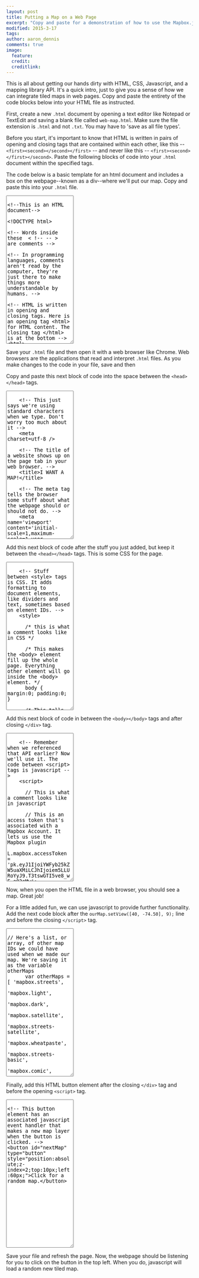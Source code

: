 ```yaml
---
layout: post
title: Putting a Map on a Web Page
excerpt: "Copy and paste for a demonstration of how to use the Mapbox.js API"
modified: 2015-3-17
tags: 
author: aaron_dennis
comments: true
image:
  feature: 
  credit: 
  creditlink: 
---
```


This is all about getting our hands dirty with HTML, CSS, Javascript, and a mapping library API. It's a quick intro, just to give you a sense of how we can integrate tiled maps in web pages. Copy and paste the entirety of the code blocks below into your HTML file as instructed.

First, create a new `.html` document by opening a text editor like Notepad or TextEdit and saving a blank file called `web-map.html`. Make sure the file extension is `.html` and not `.txt`. You may have to 'save as all file types'.

Before you start, it's important to know that HTML is written in pairs of opening and closing tags that are contained within each other, like this -- `<first><second></second></first>` -- and never like this -- `<first><second></first></second>`. Paste the following blocks of code into your `.html` document within the specified tags.

The code below is a basic template for an html document and includes a box on the webpage--known as a div--where we'll put our map. Copy and paste this into your `.html` file.

<textarea style="height:400px;font-family:monospace;">

<!--This is an HTML document-->

<!DOCTYPE html>

<!-- Words inside these  < !-- -- >  are comments -->

<!-- In programming languages, comments aren't read by the computer, they're just there to make things more understandable by humans. -->

<!-- HTML is written in opening and closing tags. Here is an opening tag <html> for HTML content. The closing tag </html> is at the bottom -->
<html>

  <!-- This next section is the "head" of document. It doesn't show up on the page but it contains some very important stuff. Notice the opening tag <head> and the closing tag </head> later on. -->
  <head>

  
  
  <!-- Here we close out the <head> tag from further up in the HTML document -->
  </head>

  <!-- Stuff inside the <body> tags is content you're going to see visually on the webpage -->
  <body>

    <!-- A <div> tag is like a box on the page. It divides the page into sections. This div is given the ID of "map" and it's where we're going to put the map.  -->
    <div id='map'></div>



  </body>

</html>

</textarea>

Save your `.html` file and then open it with a web browser like Chrome. Web browsers are the applications that read and interpret `.html` files. As you make changes to the code in your file, save and then 

Copy and paste this next block of code into the space between the `<head></head>` tags.

<textarea style="height:400px;font-family:monospace;">

    <!-- This just says we're using standard characters when we type. Don't worry too much about it -->
    <meta charset=utf-8 />

    <!-- The title of a website shows up on the page tab in your web browser. -->
    <title>I WANT A MAP!</title>
    
    <!-- The meta tag tells the browser some stuff about what the webpage should or should not do. -->
    <meta name='viewport' content='initial-scale=1,maximum-scale=1,user-scalable=no' />

    <!-- This is where the API comes in. Here, we're referencing the Mapbox.js API, which is a plugin/add-on for Leaflet. The script tag references prewritten javascript code (the API) and defines functions and methods for us to use which helps us do things that would otherwise be thousands of times more complicated like make a tiled map.  -->
    <!-- script tags always mean there's javascript between them or in a source (src) file -->
    <script src='https://api.tiles.mapbox.com/mapbox.js/v2.1.5/mapbox.js'></script>

    <!-- the Mapbox.js API also comes with a CSS stylesheet to format things like zoom controls -->
    <link href='https://api.tiles.mapbox.com/mapbox.js/v2.1.5/mapbox.css' rel='stylesheet' />

</textarea>

Add this next block of code after the stuff you just added, but keep it between the `<head></head>` tags. This is some CSS for the page.


<textarea style="height:400px;font-family:monospace;">
   
    <!-- Stuff between <style> tags is CSS. It adds formatting to document elements, like dividers and text, sometimes based on element IDs. -->
    <style>
  
      /* this is what a comment looks like in CSS */
      
      /* This makes the <body> element fill up the whole page. Everything other element will go inside the <body> element. */
      body { margin:0; padding:0; } 
  
      /* This tells the <div> we ID'd as #map to be in a positon that's not relative to anything else, 0 pixels from the top of its container, 0 pixels from the bottom, and 100% of the containers width. Basically, it's always going to be as large as your browser window */
      #map { position:absolute; top:0; bottom:0; width:100%; }

    </style>

</textarea>

Add this next block of code in between the `<body></body>` tags and after closing `</div>` tag.

<textarea style="height:400px;font-family:monospace;">

    <!-- Remember when we referenced that API earlier? Now we'll use it. The code between <script> tags is javascript -->
    <script>

      // This is what a comment looks like in javascript
      
      // This is an access token that's associated with a Mapbox Account. It lets us use the Mapbox plugin
      L.mapbox.accessToken = 'pk.eyJ1IjoiYWFyb25kZW5uaXMiLCJhIjoiem5LLURoYyJ9.T3tswGTI5ve8_wE-a02cMw';

      // Here, the code is telling the browser to make a map in the element with the ID 'map', use the map tiles from the Mapbox tile API associated with the Map ID 'examples.map-i86nkdio' and store it as the variable ourMap so we can reference it later.
      var ourMap = L.mapbox.map('map', 'examples.map-i86nkdio');
      
      // In this line of code, we're using a `method` on ourMap to change the view to a pair of lat/long coordinates and a specific zoom level
      ourMap.setView([40, -74.50], 9);

    </script>

</textarea>

Now, when you open the HTML file in a web browser, you should see a map. Great job!

For a little added fun, we can use javascript to provide further functionality. Add the next code block after the `ourMap.setView([40, -74.50], 9);` line and before the closing `</script>` tag.

<textarea style="height:400px;font-family:monospace;">

// Here's a list, or array, of other map IDs we could have used when we made our map. We're saving it as the variable otherMaps
      var otherMaps = [ 'mapbox.streets',
                        'mapbox.light',
                        'mapbox.dark',
                        'mapbox.satellite',
                        'mapbox.streets-satellite',
                        'mapbox.wheatpaste',
                        'mapbox.streets-basic',
                        'mapbox.comic',
                        'mapbox.outdoors',
                        'mapbox.run-bike-hike',
                        'mapbox.pencil',
                        'mapbox.pirates',
                        'mapbox.emerald',
                        'mapbox.high-contrast',
                        'examples.map-i86nkdio' ];
      
      // Each of the items in the otherMaps list has an index. For example, otherMaps[0] is equal to 'mapbox.streets' because it is in the first, or 0 position, in the array.
      
      // Let's make an "event listener" with javascript so that each time someone clicks on the button with the ID 'nextMap', we load in a random set of map tiles.
      document.getElementById('nextMap').onclick = newMap;
      
      //The even listener above says "on the click of the 'newMap' button, call the function newMap. We define that function below
      function newMap(){ // Defining a new function that will run a block of code
        ourMap.eachLayer(function(layer) { ourMap.removeLayer(layer); }); // Remove any existing tile layers
        var mapIndex = Math.floor(Math.random() * 15); // This gives a random number between 0 and 14
        var layer = L.mapbox.tileLayer(otherMaps[mapIndex]); // Pick out our new tile map layer from the otherMaps options
        layer.addTo(ourMap); // Add the new map layer
      };
</textarea>

Finally, add this HTML button element after the closing `</div>` tag and before the opening `<script>` tag.

<textarea style="height:400px;font-family:monospace;">

<!-- This button element has an associated javascript event handler that makes a new map layer when the button is clicked. -->
<button id="nextMap" type="button" style="position:absolute;z-index=2;top:10px;left:60px;">Click for a random map.</button>

</textarea>

Save your file and refresh the page. Now, the webpage should be listening for you to click on the button in the top left. When you do, javascript will load a random new tiled map.